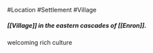 #Location #Settlement #Village
##### [[Village]] in the eastern cascades of [[Enron]].

welcoming
rich culture